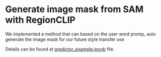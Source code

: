 # Generate image mask from SAM with RegionCLIP

We implemented a method that can based on the user word promp, auto generate the image mask for our future style transfer use

Details can be found at [predictor_example.ipynb](https://github.com/wrencanfly/masked-style-transfer/blob/main/SAM%20_generate_mask/predictor_example.ipynb) file.

